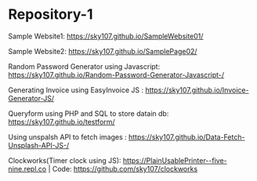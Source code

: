# Repository-1

Sample Website1: https://sky107.github.io/SampleWebsite01/

Sample Website2: https://sky107.github.io/SamplePage02/ 



Random Password Generator using Javascript: https://sky107.github.io/Random-Password-Generator-Javascript-/

Generating Invoice using EasyInvoice JS : https://sky107.github.io/Invoice-Generator-JS/

Queryform using PHP and SQL to store datain db: https://sky107.github.io/testform/

Using unspalsh API to fetch images : https://sky107.github.io/Data-Fetch-Unsplash-API-JS-/

Clockworks(Timer clock using JS): https://PlainUsablePrinter--five-nine.repl.co | Code: https://github.com/sky107/clockworks
 

